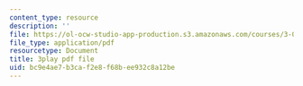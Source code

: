 ```yaml
---
content_type: resource
description: ''
file: https://ol-ocw-studio-app-production.s3.amazonaws.com/courses/3-021j-introduction-to-modeling-and-simulation-spring-2012/bc9e4ae7b3caf2e8f68bee932c8a12be_VsQi0jHQ3to.pdf
file_type: application/pdf
resourcetype: Document
title: 3play pdf file
uid: bc9e4ae7-b3ca-f2e8-f68b-ee932c8a12be
---
```

